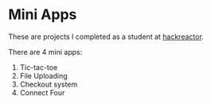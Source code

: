 # Mini Apps

These are projects I completed as a student at [hackreactor](http://hackreactor.com). 

There are 4 mini apps: 

1. Tic-tac-toe
2. File Uploading
3. Checkout system
4. Connect Four
